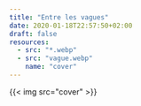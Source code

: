 ```yaml
---
title: "Entre les vagues"
date: 2020-01-18T22:57:50+02:00
draft: false
resources:
  - src: "*.webp"
  - src: "vague.webp"
    name: "cover"
---
```


{{< img src="cover" >}}
